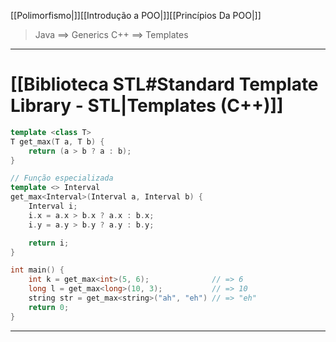 [[Polimorfismo|]][[Introdução a POO|]][[Princípios Da POO|]]
> Java $\implies$ Generics
> C++ $\implies$ Templates
---
# [[Biblioteca STL#Standard Template Library - STL|Templates (C++)]]

```Cpp
template <class T>
T get_max(T a, T b) {
	return (a > b ? a : b);
}

// Função especializada
template <> Interval
get_max<Interval>(Interval a, Interval b) {
	Interval i;
	i.x = a.x > b.x ? a.x : b.x;
	i.y = a.y > b.y ? a.y : b.y;

	return i;
}

int main() {
	int k = get_max<int>(5, 6);              // => 6
	long l = get_max<long>(10, 3);           // => 10
	string str = get_max<string>("ah", "eh") // => "eh"
	return 0;
}
```
---